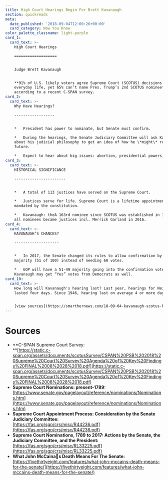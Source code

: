 ```yaml
---
title: High Court Hearings Begin For Brett Kavanaugh
section: quickreads
meta:
  date_published: '2018-09-04T12:00:26+00:00'
  card_category: Now You Know
color_palette_classname: light-purple
card_1:
  card_text: >-
    High Court Hearings

    ===================


    Judge Brett Kavanaugh


    **91% of U.S. likely voters agree Supreme Court (SCOTUS) decisions impact
    everyday life, yet 65% can’t name Pres. Trump’s 2nd SCOTUS nominee**,
    according to a recent C-SPAN survey.
card_2:
  card_text: >-
    Why Have Hearings?

    ------------------


    *   President has power to nominate, but Senate must confirm.

    *   During the hearings, the Senate Judiciary Committee will ask Kavanaugh
    about his judicial philosophy to get an idea of how he \*might\* rule in the
    future.

    *   Expect to hear about big issues: abortion, presidential powers, etc.
card_3:
  card_text: >-
    HISTORICAL SIGNIFICANCE

    -----------------------


    *   A total of 113 justices have served on the Supreme Court.

    *   Justices serve for life. Supreme Court is a lifetime appointment,
    mandated by the constitution.

    *   Kavanaugh: theA 163rd nominee since SCOTUS was established in 1789; not
    all nominees became justices incl. Merrick Garland in 2016.
card_4:
  card_text: >-
    KAVANAUGH’S CHANCES?

    --------------------


    *   In 2017, the Senate changed its rules to allow confirmation by a simple
    majority (51 of 100) instead of needing 60 votes.

    *   GOP will have a 51-49 majority going into the confirmation vote;
    Kavanaugh may get “Yes” votes from Democrats as well.
card_10:
  card_text: >-
    How long will Kavanaugh's hearing last? Last year, hearings for Neil Gorsuch
    lasted four days. Since 1946, hearing last on average 4 or more days.


    [view sources](https://smarthernews.com/18-09-04-kavanaugh-scotus-hearings/)
---
```

Sources
=======

*   **C-SPAN Supreme Court Survey:  
    **[https://static.c-span.org/assets/documents/scotusSurvey/CSPAN%20PSB%202018%20Supreme%20Court%20Survey%20Agenda%20of%20Key%20Findings%20FINAL%2008%2028%2018.pdf](https://static.c-span.org/assets/documents/scotusSurvey/CSPAN%20PSB%202018%20Supreme%20Court%20Survey%20Agenda%20of%20Key%20Findings%20FINAL%2008%2028%2018.pdf)
*   **Supreme Court Nominations: present-1789:** [https://www.senate.gov/pagelayout/reference/nominations/Nominations.htm](https://www.senate.gov/pagelayout/reference/nominations/Nominations.htm)
*   **Supreme Court Appointment Process: Consideration by the Senate Judiciary Committee:**  
    [https://fas.org/sgp/crs/misc/R44236.pdf](https://fas.org/sgp/crs/misc/R44236.pdf)
*   **Supreme Court Nominations, 1789 to 2017: Actions by the Senate, the Judiciary Committee, and the President:**  
    [https://fas.org/sgp/crs/misc/RL33225.pdf](https://fas.org/sgp/crs/misc/RL33225.pdf)
*   **What John McCainas Death Means For The Senate:**  
    [https://fivethirtyeight.com/features/what-john-mccains-death-means-for-the-senate/](https://fivethirtyeight.com/features/what-john-mccains-death-means-for-the-senate/)